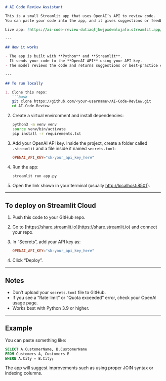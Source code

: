 
````markdown
# AI Code Review Assistant

This is a small Streamlit app that uses OpenAI’s API to review code.  
You can paste your code into the app, and it gives suggestions or feedback to help improve it.

Live app: [https://ai-code-review-dutiaqljkwjpxdwalxjafo.streamlit.app/]

---

## How it works

- The app is built with **Python** and **Streamlit**.  
- It sends your code to the **OpenAI API** using your API key.  
- The model reviews the code and returns suggestions or best-practice comments.  

---

## To run locally

1. Clone this repo:
   ```bash
   git clone https://github.com/<your-username>/AI-Code-Review.git
   cd AI-Code-Review
````

2. Create a virtual environment and install dependencies:

   ```bash
   python3 -m venv venv
   source venv/bin/activate
   pip install -r requirements.txt
   ```

3. Add your OpenAI API key.
   Inside the project, create a folder called `.streamlit` and a file inside it named `secrets.toml`:

   ```toml
   OPENAI_API_KEY="sk-your_api_key_here"
   ```

4. Run the app:

   ```bash
   streamlit run app.py
   ```

5. Open the link shown in your terminal (usually [http://localhost:8501](http://localhost:8501)).

---

## To deploy on Streamlit Cloud

1. Push this code to your GitHub repo.
2. Go to [https://share.streamlit.io](https://share.streamlit.io) and connect your repo.
3. In “Secrets”, add your API key as:

   ```toml
   OPENAI_API_KEY="sk-your_api_key_here"
   ```
4. Click “Deploy”.

---

## Notes

* Don’t upload your `secrets.toml` file to GitHub.
* If you see a “Rate limit” or “Quota exceeded” error, check your OpenAI usage page.
* Works best with Python 3.9 or higher.

---

## Example

You can paste something like:

```sql
SELECT A.CustomerName, B.CustomerName
FROM Customers A, Customers B
WHERE A.City = B.City;
```

The app will suggest improvements such as using proper JOIN syntax or indexing columns.
